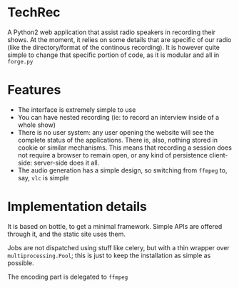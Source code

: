 TechRec
=======

A Python2 web application that assist radio speakers in recording their shows.
At the moment, it relies on some details that are specific of our radio (like
the directory/format of the continous recording).
It is however quite simple to change that specific portion of code, as it is
modular and all in `forge.py`

Features
=========

* The interface is extremely simple to use
* You can have nested recording (ie: to record an interview inside of a whole
  show)
* There is no user system: any user opening the website will see the complete
  status of the applications. There is, also, nothing stored in cookie or
  similar mechanisms. This means that recording a session does not require a
  browser to remain open, or any kind of persistence client-side: server-side
  does it all.
* The audio generation has a simple design, so switching from `ffmpeg` to,
  say, `vlc` is simple

Implementation details
======================

It is based on bottle, to get a minimal framework. Simple APIs are offered
through it, and the static site uses them.

Jobs are not dispatched using stuff like celery, but with a thin wrapper over
`multiprocessing.Pool`; this is just to keep the installation as simple as
possible.

The encoding part is delegated to `ffmpeg`
